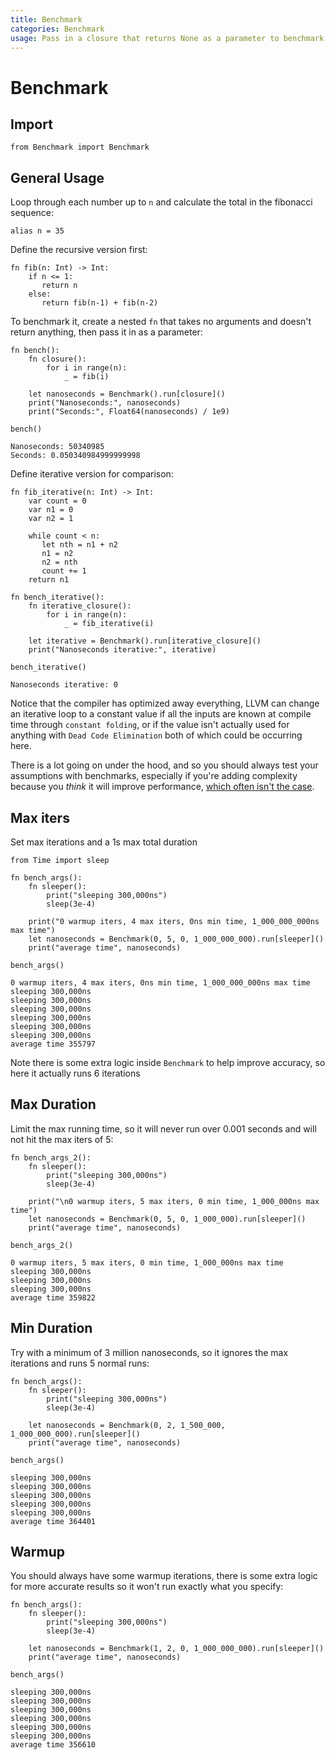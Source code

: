 ```yaml
---
title: Benchmark
categories: Benchmark
usage: Pass in a closure that returns None as a parameter to benchmark its speed in nanoseconds
---
```

# Benchmark
## Import


```mojo
from Benchmark import Benchmark
```

## General Usage

Loop through each number up to `n` and calculate the total in the fibonacci sequence:


```mojo
alias n = 35 
```

Define the recursive version first:


```mojo
fn fib(n: Int) -> Int:
    if n <= 1:
       return n 
    else:
       return fib(n-1) + fib(n-2)
```

To benchmark it, create a nested `fn` that takes no arguments and doesn't return anything, then pass it in as a parameter:


```mojo
fn bench():
    fn closure():
        for i in range(n):
            _ = fib(i)

    let nanoseconds = Benchmark().run[closure]()
    print("Nanoseconds:", nanoseconds)
    print("Seconds:", Float64(nanoseconds) / 1e9)

bench()
```

    Nanoseconds: 50340985
    Seconds: 0.050340984999999998


Define iterative version for comparison:


```mojo
fn fib_iterative(n: Int) -> Int:
    var count = 0
    var n1 = 0
    var n2 = 1

    while count < n:
       let nth = n1 + n2
       n1 = n2
       n2 = nth
       count += 1
    return n1

fn bench_iterative():
    fn iterative_closure():
        for i in range(n):
            _ = fib_iterative(i)

    let iterative = Benchmark().run[iterative_closure]()
    print("Nanoseconds iterative:", iterative)

bench_iterative()
```

    Nanoseconds iterative: 0


Notice that the compiler has optimized away everything, LLVM can change an iterative loop to a constant value if all the inputs are known at compile time through `constant folding`, or if the value isn't actually used for anything with `Dead Code Elimination` both of which could be occurring here.

There is a lot going on under the hood, and so you should always test your assumptions with benchmarks, especially if you're adding complexity because you _think_ it will improve performance, [which often isn't the case](https://vimeo.com/649009599).

## Max iters
Set max iterations and a 1s max total duration


```mojo
from Time import sleep

fn bench_args():
    fn sleeper():
        print("sleeping 300,000ns")
        sleep(3e-4)
    
    print("0 warmup iters, 4 max iters, 0ns min time, 1_000_000_000ns max time")
    let nanoseconds = Benchmark(0, 5, 0, 1_000_000_000).run[sleeper]()
    print("average time", nanoseconds)

bench_args()
```

    0 warmup iters, 4 max iters, 0ns min time, 1_000_000_000ns max time
    sleeping 300,000ns
    sleeping 300,000ns
    sleeping 300,000ns
    sleeping 300,000ns
    sleeping 300,000ns
    sleeping 300,000ns
    average time 355797


Note there is some extra logic inside `Benchmark` to help improve accuracy, so here it actually runs 6 iterations

## Max Duration
Limit the max running time, so it will never run over 0.001 seconds and will not hit the max iters of 5:


```mojo
fn bench_args_2():
    fn sleeper():
        print("sleeping 300,000ns")
        sleep(3e-4)
    
    print("\n0 warmup iters, 5 max iters, 0 min time, 1_000_000ns max time")
    let nanoseconds = Benchmark(0, 5, 0, 1_000_000).run[sleeper]()
    print("average time", nanoseconds)

bench_args_2()
```

    
    0 warmup iters, 5 max iters, 0 min time, 1_000_000ns max time
    sleeping 300,000ns
    sleeping 300,000ns
    sleeping 300,000ns
    average time 359822


## Min Duration
Try with a minimum of 3 million nanoseconds, so it ignores the max iterations and runs 5 normal runs:


```mojo
fn bench_args():
    fn sleeper():
        print("sleeping 300,000ns")
        sleep(3e-4)

    let nanoseconds = Benchmark(0, 2, 1_500_000, 1_000_000_000).run[sleeper]()
    print("average time", nanoseconds)

bench_args()
```

    sleeping 300,000ns
    sleeping 300,000ns
    sleeping 300,000ns
    sleeping 300,000ns
    sleeping 300,000ns
    average time 364401


## Warmup
You should always have some warmup iterations, there is some extra logic for more accurate results so it won't run exactly what you specify:


```mojo
fn bench_args():
    fn sleeper():
        print("sleeping 300,000ns")
        sleep(3e-4)

    let nanoseconds = Benchmark(1, 2, 0, 1_000_000_000).run[sleeper]()
    print("average time", nanoseconds)

bench_args()
```

    sleeping 300,000ns
    sleeping 300,000ns
    sleeping 300,000ns
    sleeping 300,000ns
    sleeping 300,000ns
    sleeping 300,000ns
    average time 356610

